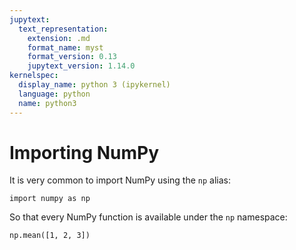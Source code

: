 ```yaml
---
jupytext:
  text_representation:
    extension: .md
    format_name: myst
    format_version: 0.13
    jupytext_version: 1.14.0
kernelspec:
  display_name: python 3 (ipykernel)
  language: python
  name: python3
---
```


# Importing NumPy

It is very common to import NumPy using the `np` alias:

```{code-cell}
import numpy as np
```

So that every NumPy function is available under the `np` namespace:

```{code-cell}
np.mean([1, 2, 3])
```
